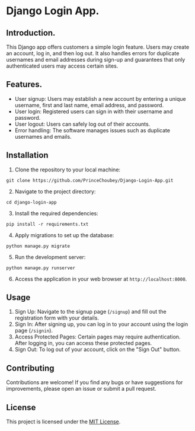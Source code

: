 # Django Login App.

## Introduction.
This Django app offers customers a simple login feature. Users may create an account, log in, and then log out. It also handles errors for duplicate usernames and email addresses during sign-up and guarantees that only authenticated users may access certain sites.

## Features.
- User signup: Users may establish a new account by entering a unique username, first and last name, email address, and password.
- User login: Registered users can sign in with their username and password.
- User logout: Users can safely log out of their accounts.
- Error handling: The software manages issues such as duplicate usernames and emails. 


## Installation
1. Clone the repository to your local machine:

```
git clone https://github.com/PrinceChoubey/Django-Login-App.git
```

2. Navigate to the project directory:

```
cd django-login-app
```

3. Install the required dependencies:

```
pip install -r requirements.txt
```

4. Apply migrations to set up the database:

```
python manage.py migrate
```

5. Run the development server:

```
python manage.py runserver
```

6. Access the application in your web browser at `http://localhost:8000`.

## Usage
1. Sign Up: Navigate to the signup page (`/signup`) and fill out the registration form with your details.
2. Sign In: After signing up, you can log in to your account using the login page (`/signin`).
3. Access Protected Pages: Certain pages may require authentication. After logging in, you can access these protected pages.
4. Sign Out: To log out of your account, click on the "Sign Out" button.

## Contributing
Contributions are welcome! If you find any bugs or have suggestions for improvements, please open an issue or submit a pull request.

## License
This project is licensed under the [MIT License](LICENSE).




